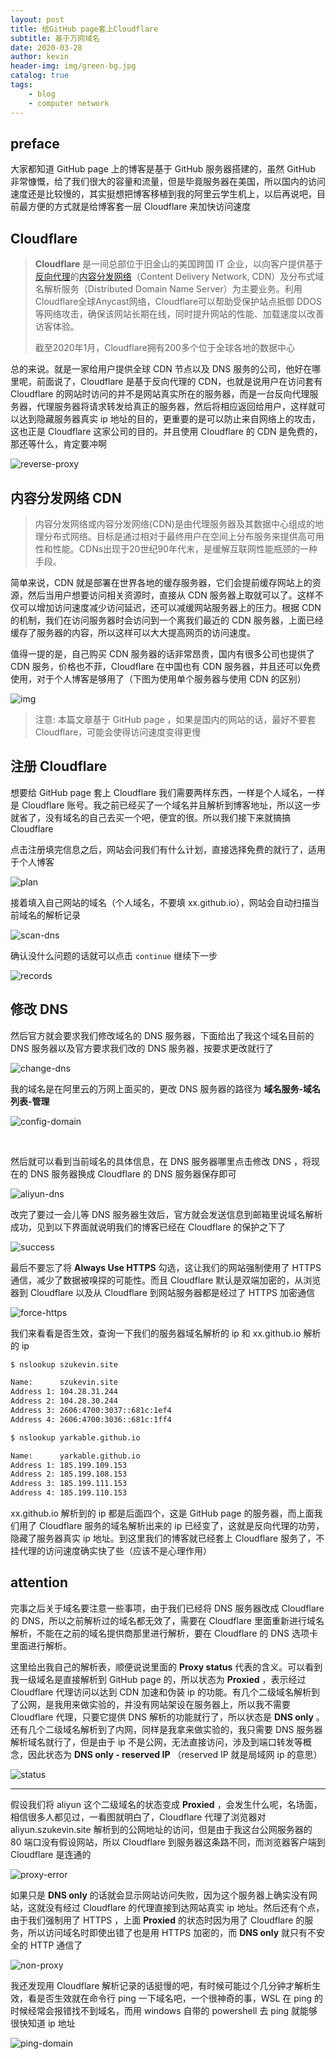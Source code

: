 ```yaml
---
layout: post
title: 给GitHub page套上Cloudflare
subtitle: 基于万网域名
date: 2020-03-28
author: kevin
header-img: img/green-bg.jpg
catalog: true
tags:
    - blog
    - computer network
---
```




## preface



大家都知道 GitHub page 上的博客是基于 GitHub 服务器搭建的，虽然 GitHub 非常慷慨，给了我们很大的容量和流量，但是毕竟服务器在美国，所以国内的访问速度还是比较慢的，其实挺想把博客移植到我的阿里云学生机上，以后再说吧，目前最方便的方式就是给博客套一层 Cloudflare 来加快访问速度



## Cloudflare



> **Cloudflare** 是一间总部位于旧金山的美国跨国 IT 企业，以向客户提供基于[反向代理](https://zh.wikipedia.org/wiki/反向代理)的[内容分发网络](https://zh.wikipedia.org/wiki/內容傳遞網路)（Content Delivery Network, CDN）及分布式域名解析服务（Distributed Domain Name Server）为主要业务。利用Cloudflare全球Anycast网络，Cloudflare可以帮助受保护站点抵御 DDOS 等网络攻击，确保该网站长期在线，同时提升网站的性能、加载速度以改善访客体验。
>
> 截至2020年1月，Cloudflare拥有200多个位于全球各地的数据中心



总的来说。就是一家给用户提供全球 CDN 节点以及 DNS 服务的公司，他好在哪里呢，前面说了，Cloudflare 是基于反向代理的 CDN，也就是说用户在访问套有 Cloudflare 的网站时访问的并不是网站真实所在的服务器，而是一台反向代理服务器，代理服务器将请求转发给真正的服务器，然后将相应返回给用户，这样就可以达到隐藏服务器真实 ip 地址的目的，更重要的是可以防止来自网络上的攻击，这也正是 Cloudflare 这家公司的目的。并且使用 Cloudflare 的 CDN 是免费的，那还等什么，肯定要冲啊



![reverse-proxy](https://i.loli.net/2020/03/28/zAabZoI1XhsitlK.png)



## 内容分发网络 CDN





> 内容分发网络或内容分发网络(CDN)是由代理服务器及其数据中心组成的地理分布式网络。目标是通过相对于最终用户在空间上分布服务来提供高可用性和性能。CDNs出现于20世纪90年代末，是缓解互联网性能瓶颈的一种手段。



简单来说，CDN 就是部署在世界各地的缓存服务器，它们会提前缓存网站上的资源，然后当用户想要访问相关资源时，直接从 CDN 服务器上取就可以了。这样不仅可以增加访问速度减少访问延迟，还可以减缓网站服务器上的压力。根据 CDN 的机制，我们在访问服务器时会访问到一个离我们最近的 CDN 服务器，上面已经缓存了服务器的内容，所以这样可以大大提高网页的访问速度。



值得一提的是，自己购买 CDN 服务器的话非常昂贵，国内有很多公司也提供了 CDN 服务，价格也不菲，Cloudflare 在中国也有 CDN 服务器，并且还可以免费使用，对于个人博客是够用了（下图为使用单个服务器与使用 CDN 的区别）



![img](https://upload.wikimedia.org/wikipedia/commons/f/f9/NCDN_-_CDN.png)





>  注意: 本篇文章基于 GitHub page ，如果是国内的网站的话，最好不要套 Cloudflare，可能会使得访问速度变得更慢



## 注册 Cloudflare



想要给 GitHub page 套上 Cloudflare 我们需要两样东西，一样是个人域名，一样是 Cloudflare 账号。我之前已经买了一个域名并且解析到博客地址，所以这一步就省了，没有域名的自己去买一个吧，便宜的很。所以我们接下来就搞搞 Cloudflare



点击注册填完信息之后，网站会问我们有什么计划，直接选择免费的就行了，适用于个人博客

![plan](https://i.loli.net/2020/03/28/63dPw5FTzYL9glp.jpg)

接着填入自己网站的域名（个人域名，不要填 xx.github.io），网站会自动扫描当前域名的解析记录

![scan-dns](https://i.loli.net/2020/03/28/Vf2yYliu3KQcthU.jpg)

确认没什么问题的话就可以点击 `continue` 继续下一步

![records](https://i.loli.net/2020/03/28/6WlUdT5rSwRXgoV.jpg)



## 修改 DNS



然后官方就会要求我们修改域名的 DNS 服务器，下面给出了我这个域名目前的 DNS 服务器以及官方要求我们改的 DNS 服务器，按要求更改就行了



![change-dns](https://i.loli.net/2020/03/28/8fme2pxCQdbVaRG.jpg)



我的域名是在阿里云的万网上面买的，更改 DNS 服务器的路径为 **域名服务-域名列表-管理**



![config-domain](https://i.loli.net/2020/03/28/LZ3uXMEIqvWN6Qf.jpg)

​	

然后就可以看到当前域名的具体信息，在 DNS 服务器哪里点击修改 DNS ，将现在的 DNS 服务器换成 Cloudflare 的 DNS 服务器保存即可



![aliyun-dns](https://i.loli.net/2020/03/28/ZDCv3OSHQtLIEqc.jpg)



改完了要过一会儿等 DNS 服务器生效后，官方就会发送信息到邮箱里说域名解析成功，见到以下界面就说明我们的博客已经在 Cloudflare 的保护之下了



![success](https://i.loli.net/2020/03/28/4DS8vdsiNwnOG3V.jpg)

最后不要忘了将 **Always Use HTTPS** 勾选，这让我们的网站强制使用了 HTTPS 通信，减少了数据被嗅探的可能性。而且 Cloudflare 默认是双端加密的，从浏览器到 Cloudflare 以及从 Cloudflare 到网站服务器都是经过了 HTTPS 加密通信



![force-https](https://i.loli.net/2020/03/28/l8bQXaHZSTmjo6C.jpg)



我们来看看是否生效，查询一下我们的服务器域名解析的 ip 和 xx.github.io 解析的 ip

```bash
$ nslookup szukevin.site

Name:      szukevin.site
Address 1: 104.28.31.244
Address 2: 104.28.30.244
Address 3: 2606:4700:3037::681c:1ef4
Address 4: 2606:4700:3036::681c:1ff4
```



```bash
$ nslookup yarkable.github.io

Name:      yarkable.github.io
Address 1: 185.199.109.153
Address 2: 185.199.108.153
Address 3: 185.199.111.153
Address 4: 185.199.110.153
```



xx.github.io 解析到的 ip 都是后面四个，这是 GitHub page 的服务器，而上面我们用了 Cloudflare 服务的域名解析出来的 ip 已经变了，这就是反向代理的功劳，隐藏了服务器真实 ip 地址。到这里我们的博客就已经套上 Cloudflare 服务了，不挂代理的访问速度确实快了些（应该不是心理作用）



## attention



完事之后关于域名要注意一些事项，由于我们已经将 DNS 服务器改成 Cloudflare 的 DNS，所以之前解析过的域名都无效了，需要在 Cloudflare 里面重新进行域名解析，不能在之前的域名提供商那里进行解析，要在 Cloudflare 的 DNS 选项卡里面进行解析。



这里给出我自己的解析表，顺便说说里面的 **Proxy status** 代表的含义。可以看到我一级域名是直接解析到 GitHub page 的，所以状态为 **Proxied** ，表示经过 Cloudflare 代理访问以达到 CDN 加速和伪装 ip 的功能。有几个二级域名解析到了公网，是我用来做实验的，并没有网站架设在服务器上，所以我不需要 Cloudflare 代理，只要它提供 DNS 解析的功能就行了，所以状态是 **DNS only** 。还有几个二级域名解析到了内网，同样是我拿来做实验的，我只需要 DNS 服务器解析域名就行了，但是由于 ip 不是公网，无法直接访问，涉及到端口转发等概念，因此状态为 **DNS only - reserved IP** （reserved IP 就是局域网 ip 的意思）



![status](https://i.loli.net/2020/03/28/kJibEgpjeYxNlsK.jpg)



---



假设我们将 aliyun 这个二级域名的状态变成 **Proxied** ，会发生什么呢，名场面，相信很多人都见过，一看图就明白了，Cloudflare 代理了浏览器对 aliyun.szukevin.site 解析到的公网地址的访问，但是由于我这台公网服务器的 80 端口没有假设网站，所以 Cloudflare 到服务器这条路不同，而浏览器客户端到 Cloudflare 是连通的



![proxy-error](https://i.loli.net/2020/03/28/35PavW2merDzxVO.jpg)



如果只是 **DNS only** 的话就会显示网站访问失败，因为这个服务器上确实没有网站，这就没有经过 Cloudflare 的代理直接到达网站真实 ip 地址。然后还有个点，由于我们强制用了 HTTPS ，上面 **Proxied** 的状态时因为用了 Cloudflare 的服务，所以访问域名时即使出错了也是用 HTTPS 加密的，而 **DNS only** 就只有不安全的 HTTP 通信了



![non-proxy](https://i.loli.net/2020/03/28/puwdPzexSD896vi.jpg)



我还发现用 Cloudflare 解析记录的话挺慢的吧，有时候可能过个几分钟才解析生效，看是否生效就在命令行 ping 一下域名吧，一个很神奇的事，WSL 在 ping 的时候经常会报错找不到域名，而用 windows 自带的 powershell 去 ping 就能够很快知道 ip 地址



![ping-domain](https://i.loli.net/2020/03/28/4ZlUSh2BbVa6o5t.jpg)

